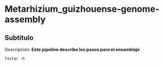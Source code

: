 # Metarhizium_guizhouense-genome-assembly

## Subtitulo

Descripción: 
**Este pipeline describe los pasos para el ensamblaje**

~~~
fastqc -h
~~~

